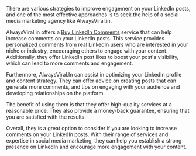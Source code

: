 There are various strategies to improve engagement on your LinkedIn posts, and one of the most effective approaches is to seek the help of a social media marketing agency like AlwaysViral.in.

AlwaysViral.in offers a <a href="https://alwaysviral.in/buy-linkedin-comments/">Buy LinkedIn Comments</a> service that can help increase comments on your LinkedIn posts. This service provides personalized comments from real LinkedIn users who are interested in your niche or industry, encouraging others to engage with your content. Additionally, they offer LinkedIn post likes to boost your post's visibility, which can lead to more comments and engagement.

Furthermore, AlwaysViral.In can assist in optimizing your LinkedIn profile and content strategy. They can offer advice on creating posts that can generate more comments, and tips on engaging with your audience and developing relationships on the platform.

The benefit of using them is that they offer high-quality services at a reasonable price. They also provide a money-back guarantee, ensuring that you are satisfied with the results.

Overall, they is a great option to consider if you are looking to increase comments on your LinkedIn posts. With their range of services and expertise in social media marketing, they can help you establish a strong presence on LinkedIn and encourage more engagement with your content.

